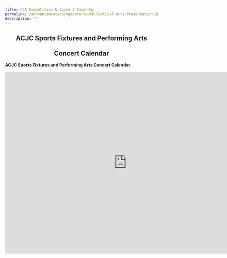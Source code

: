 ```yaml
---
title: CCA Competition & Concert Calendar
permalink: /announcements/Singapore-Youth-Festival-Arts-Presentation-2022/CCA-Competition-Concert-Calendar/
description: ""
---
```

## <center> ACJC Sports Fixtures and Performing Arts <br> <br> Concert Calendar </center>

**ACJC Sports Fixtures and Performing Arts Concert Calendar**.


<iframe src="https://calendar.google.com/calendar/embed?src=acjcsportsacademy%40gmail.com&ctz=Asia%2FSingapore" style="border: 0" width="800" height="600" frameborder="0" scrolling="no"></iframe>